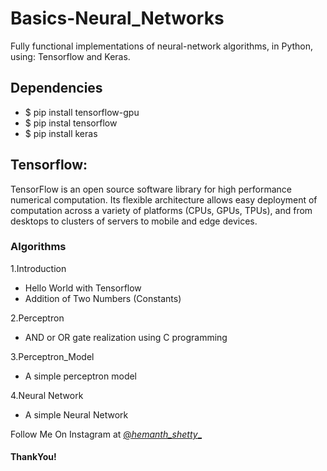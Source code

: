 # Basics-Neural_Networks

Fully functional implementations of neural-network algorithms, in Python, using: Tensorflow and Keras.

## Dependencies

  * $ pip install tensorflow-gpu
  * $ pip instal tensorflow
  * $ pip install keras


## Tensorflow:
TensorFlow is an open source software library for high performance numerical computation. Its flexible architecture allows easy deployment of computation across a variety of platforms (CPUs, GPUs, TPUs), and from desktops to clusters of servers to mobile and edge devices.

### Algorithms

1.Introduction
  * Hello World with Tensorflow
  * Addition of Two Numbers (Constants)
  
2.Perceptron
  * AND or OR gate realization using C programming
  
3.Perceptron_Model
 * A simple perceptron model
 
4.Neural Network
 * A simple Neural Network
 
Follow Me On Instagram at <a href = "https://www.instagram.com/_hemanth_shetty__/">@_hemanth_shetty__</a>

#### ThankYou!
